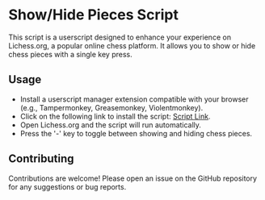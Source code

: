 # Show/Hide Pieces Script

This script is a userscript designed to enhance your experience on Lichess.org, a popular online chess platform. It allows you to show or hide chess pieces with a single key press.

## Usage

- Install a userscript manager extension compatible with your browser (e.g., Tampermonkey, Greasemonkey, Violentmonkey).
- Click on the following link to install the script: [Script Link](link-to-your-script-file).
- Open Lichess.org and the script will run automatically.
- Press the '-' key to toggle between showing and hiding chess pieces.

## Contributing

Contributions are welcome! Please open an issue on the GitHub repository for any suggestions or bug reports.
